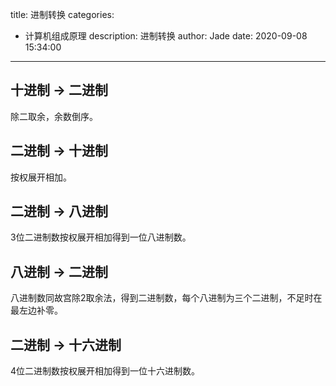 title: 进制转换
categories:
  - 计算机组成原理
description: 进制转换
author: Jade
date: 2020-09-08 15:34:00
---

## 十进制 -> 二进制
除二取余，余数倒序。

## 二进制 -> 十进制
按权展开相加。

## 二进制 -> 八进制
3位二进制数按权展开相加得到一位八进制数。

## 八进制 -> 二进制
八进制数同故宫除2取余法，得到二进制数，每个八进制为三个二进制，不足时在最左边补零。

## 二进制 -> 十六进制
4位二进制数按权展开相加得到一位十六进制数。

